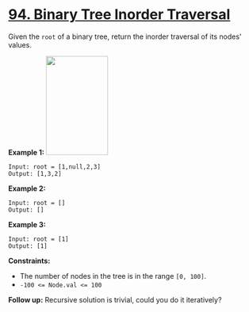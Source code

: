 # [94. Binary Tree Inorder Traversal](https://leetcode.com/problems/binary-tree-inorder-traversal/)

Given the `root` of a binary tree, return the inorder traversal of its nodes' values.

**Example 1:** 
<img alt="" src="https://assets.leetcode.com/uploads/2020/09/15/inorder_1.jpg" style="width: 125px; height: 200px;">

```
Input: root = [1,null,2,3]
Output: [1,3,2]
```

**Example 2:** 

```
Input: root = []
Output: []
```

**Example 3:** 

```
Input: root = [1]
Output: [1]
```

**Constraints:** 

- The number of nodes in the tree is in the range `[0, 100]`.
- `-100 <= Node.val <= 100`

**Follow up:**  Recursive solution is trivial, could you do it iteratively?
